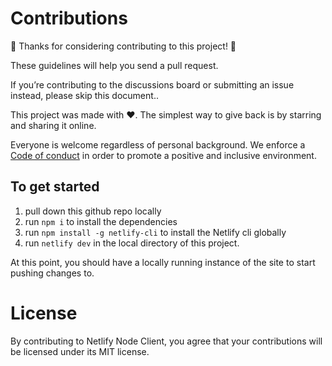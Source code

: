 # Contributions

🎉 Thanks for considering contributing to this project! 🎉

These guidelines will help you send a pull request.

If you’re contributing to the discussions board or submitting an issue instead, please skip this document..

This project was made with ❤️. The simplest way to give back is by starring and sharing it online.

Everyone is welcome regardless of personal background. We enforce a [Code of conduct](CODE_OF_CONDUCT.md) in order to
promote a positive and inclusive environment.

## To get started

1. pull down this github repo locally
2. run `npm i` to install the dependencies
3. run `npm install -g netlify-cli` to install the Netlify cli globally
4. run `netlify dev` in the local directory of this project.

At this point, you should have a locally running instance of the site to start pushing changes to.


# License
By contributing to Netlify Node Client, you agree that your contributions will be licensed under its MIT license.
